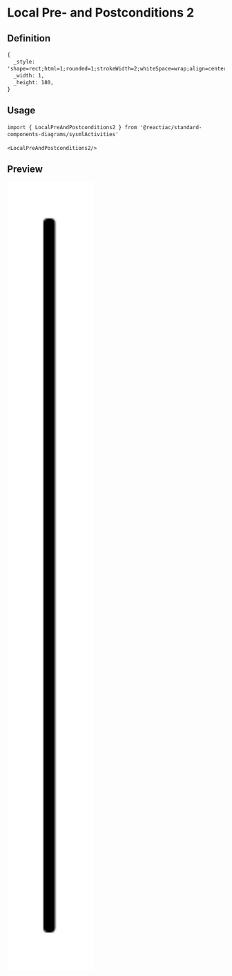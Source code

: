 # Local Pre- and Postconditions 2

## Definition

```
{
  _style: 'shape=rect;html=1;rounded=1;strokeWidth=2;whiteSpace=wrap;align=center;',
  _width: 1,
  _height: 180,
}
```

## Usage

```
import { LocalPreAndPostconditions2 } from '@reactiac/standard-components-diagrams/sysmlActivities'

<LocalPreAndPostconditions2/>
```

## Preview

<img src="./local-pre-and-postconditions-2.png" width="200"/>

